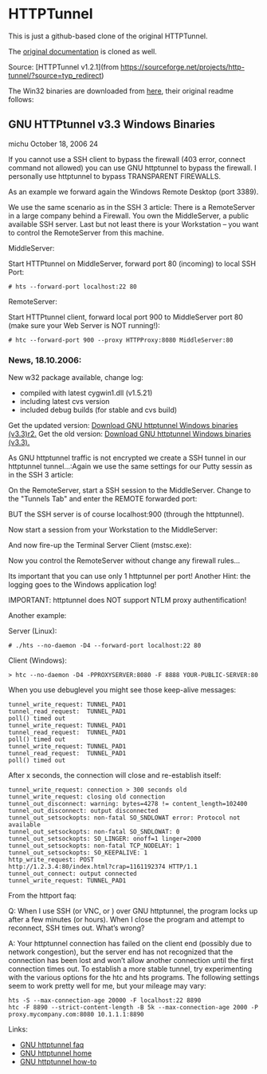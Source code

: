 # HTTPTunnel

This is just a github-based clone of the original HTTPTunnel.

The [original documentation](https://ourredgitrepo.github.io/httptunnel/readme.html) is cloned as well.

Source: [HTTPTunnel v1.2.1](from https://sourceforge.net/projects/http-tunnel/?source=typ_redirect)

The Win32 binaries are downloaded from [here](http://neophob.com/2006/10/gnu-httptunnel-v33-windows-binaries/),
their original readme follows:

## GNU HTTPtunnel v3.3 Windows Binaries

michu October 18, 2006 24

If you cannot use a SSH client to bypass the firewall (403 error, connect command not allowed) you can use GNU httptunnel to bypass the firewall. I personally use httptunnel to bypass TRANSPARENT FIREWALLS.

As an example we forward again the Windows Remote Desktop (port 3389).

We use the same scenario as in the SSH 3 article:
There is a RemoteServer in a large company behind a Firewall. You own the MiddleServer, a public available SSH server. Last but not least there is your Workstation – you want to control the RemoteServer from this machine.

MiddleServer:

Start HTTPtunnel on MiddleServer, forward port 80 (incoming) to local SSH Port:

```
# hts --forward-port localhost:22 80
```

RemoteServer:

Start HTTPtunnel client, forward local port 900 to MiddleServer port 80 (make sure your Web Server is NOT running!):

```
# htc --forward-port 900 --proxy HTTPProxy:8080 MiddleServer:80
```

### News, 18.10.2006:

New w32 package available, change log:

* compiled with latest cygwin1.dll (v1.5.21)
* including latest cvs version
* included debug builds (for stable and cvs build)


Get the updated version: [Download GNU httptunnel Windows binaries (v3.3)r2.](http://www.neophob.com/files/httptunnel-3.3w32r2.zip)
Get the old version: [Download GNU httptunnel Windows binaries (v3.3).](http://www.neophob.com/files/httptunnel-3.3w32.zip)

As GNU httptunnel traffic is not encrypted we create a SSH tunnel in our httptunnel tunnel…:Again we use the same settings for our Putty sessin as in the SSH 3 article:

On the RemoteServer, start a SSH session to the MiddleServer. Change to the "Tunnels Tab" and enter the REMOTE forwarded port:

BUT the SSH server is of course localhost:900 (through the httptunnel).

Now start a session from your Workstation to the MiddleServer:

And now fire-up the Terminal Server Client (mstsc.exe):

Now you control the RemoteServer without change any firewall rules…

Its important that you can use only 1 httptunnel per port! Another Hint: the logging goes to the Windows application log!

IMPORTANT: httptunnel does NOT support NTLM proxy authentification!

Another example:

Server (Linux):

```
# ./hts --no-daemon -D4 --forward-port localhost:22 80
```

Client (Windows):

```
> htc --no-daemon -D4 -PPROXYSERVER:8080 -F 8888 YOUR-PUBLIC-SERVER:80
```

When you use debuglevel you might see those keep-alive messages:

```
tunnel_write_request: TUNNEL_PAD1
tunnel_read_request:  TUNNEL_PAD1
poll() timed out
tunnel_write_request: TUNNEL_PAD1
tunnel_read_request:  TUNNEL_PAD1
poll() timed out
tunnel_write_request: TUNNEL_PAD1
tunnel_read_request:  TUNNEL_PAD1
poll() timed out
```

After x seconds, the connection will close and re-establish itself:

```
tunnel_write_request: connection > 300 seconds old
tunnel_write_request: closing old connection
tunnel_out_disconnect: warning: bytes=4278 != content_length=102400
tunnel_out_disconnect: output disconnected
tunnel_out_setsockopts: non-fatal SO_SNDLOWAT error: Protocol not available
tunnel_out_setsockopts: non-fatal SO_SNDLOWAT: 0
tunnel_out_setsockopts: SO_LINGER: onoff=1 linger=2000
tunnel_out_setsockopts: non-fatal TCP_NODELAY: 1
tunnel_out_setsockopts: SO_KEEPALIVE: 1
http_write_request: POST
http://1.2.3.4:80/index.html?crap=1161192374 HTTP/1.1
tunnel_out_connect: output connected
tunnel_write_request: TUNNEL_PAD1
```

From the httport faq:

Q: When I use SSH (or VNC, or ) over GNU httptunnel, the program locks up after a few minutes (or hours). When I close the program and attempt to reconnect, SSH times out. What’s wrong?

A: Your httptunnel connection has failed on the client end (possibly due to network congestion), but the server end has not recognized that the connection has been lost and won’t allow another connection until the first connection times out. To establish a more stable tunnel, try experimenting with the various options for the htc and hts programs. The following settings seem to work pretty well for me, but your mileage may vary:

```
hts -S --max-connection-age 20000 -F localhost:22 8890
htc -F 8890 --strict-content-length -B 5k --max-connection-age 2000 -P proxy.mycompany.com:8080 10.1.1.1:8890
```

Links:

* [GNU httptunnel faq](http://www.nocrew.org/software/httptunnel/faq.html)
* [GNU httptunnel home](http://www.nocrew.org/software/httptunnel.html)
* [GNU httptunnel how-to](http://sebsauvage.net/punching/)



